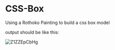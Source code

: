# CSS-Box

Using a Rothoko Painting to build a css box model

output should be like this:

![Z1ZZEpCbHg](https://user-images.githubusercontent.com/39915155/209468681-5fafea26-de73-4171-9c74-f1799b68d9c1.jpg)
